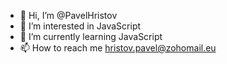 - 👋 Hi, I’m @PavelHristov
- 👀 I’m interested in JavaScript
- 🌱 I’m currently learning JavaScript
- 📫 How to reach me hristov.pavel@zohomail.eu

<!---
ribarlyk/ribarlyk is a ✨ special ✨ repository because its `README.md` (this file) appears on your GitHub profile.
You can click the Preview link to take a look at your changes.
--->
